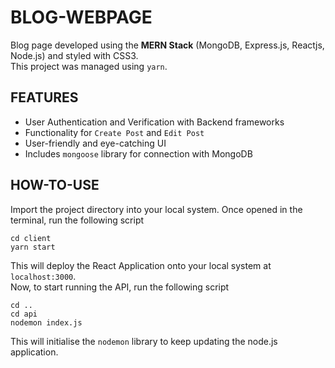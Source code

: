 # BLOG-WEBPAGE
Blog page developed using the **MERN Stack** (MongoDB, Express.js, Reactjs, Node.js) and styled with CSS3. 
<br>
This project was managed using `yarn`.

## FEATURES
- User Authentication and Verification with Backend frameworks
- Functionality for `Create Post` and `Edit Post`
- User-friendly and eye-catching UI
- Includes `mongoose` library for connection with MongoDB

## HOW-TO-USE
Import the project directory into your local system. Once opened in the terminal, run the following script
```
cd client
yarn start
```
This will deploy the React Application onto your local system at `localhost:3000`.
<br>
Now, to start running the API, run the following script
```
cd ..
cd api
nodemon index.js
```
This will initialise the `nodemon` library to keep updating the node.js application.
